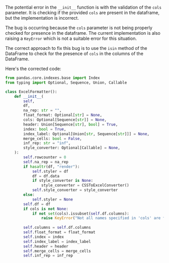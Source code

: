 The potential error in the `__init__` function is with the validation of the `cols` parameter. It is checking if the provided `cols` are present in the dataframe, but the implementation is incorrect.

The bug is occurring because the `cols` parameter is not being properly checked for presence in the dataframe. The current implementation is also raising a `KeyError` which is not a suitable error for this situation.

The correct approach to fix this bug is to use the `isin` method of the DataFrame to check for the presence of `cols` in the columns of the DataFrame.

Here's the corrected code:

```python
from pandas.core.indexes.base import Index
from typing import Optional, Sequence, Union, Callable

class ExcelFormatter():
    def __init__(
        self,
        df,
        na_rep: str = "",
        float_format: Optional[str] = None,
        cols: Optional[Sequence[str]] = None,
        header: Union[Sequence[str], bool] = True,
        index: bool = True,
        index_label: Optional[Union[str, Sequence[str]]] = None,
        merge_cells: bool = False,
        inf_rep: str = "inf",
        style_converter: Optional[Callable] = None,
    ):
        self.rowcounter = 0
        self.na_rep = na_rep
        if hasattr(df, "render"):
            self.styler = df
            df = df.data
            if style_converter is None:
                style_converter = CSSToExcelConverter()
            self.style_converter = style_converter
        else:
            self.styler = None
        self.df = df
        if cols is not None:
            if not set(cols).issubset(self.df.columns):
                raise KeyError("Not all names specified in 'cols' are found in dataframe")
    
        self.columns = self.df.columns
        self.float_format = float_format
        self.index = index
        self.index_label = index_label
        self.header = header
        self.merge_cells = merge_cells
        self.inf_rep = inf_rep
```